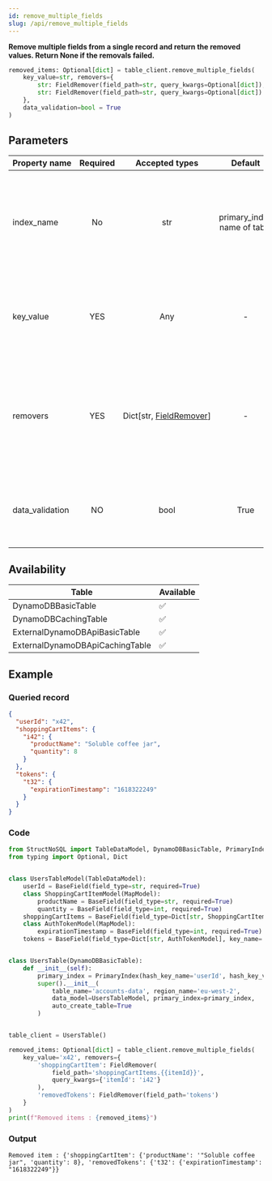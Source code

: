 ```yaml
---
id: remove_multiple_fields
slug: /api/remove_multiple_fields
---
```


**Remove multiple fields from a single record and return the removed values. Return None if the removals failed.**

```python
removed_items: Optional[dict] = table_client.remove_multiple_fields(
    key_value=str, removers={
        str: FieldRemover(field_path=str, query_kwargs=Optional[dict]),
        str: FieldRemover(field_path=str, query_kwargs=Optional[dict])
    },
    data_validation=bool = True
)
```

## Parameters
| Property&nbsp;name | Required | Accepted&nbsp;types | Default | Description |
| ------------------ | :------: | :-----------------: | :-----: | :---------- |
| index_name | No | str | primary_index name of table | The index\_name of the primary or secondary index that will be used to find the record you want to perform the operation onto.
| key_value | YES | Any | - | The path expression to target the attribute to set/update in your record. See [Field path selectors](../basics/field_path_selectors.md)
| removers | YES | Dict[str,&nbsp;[FieldRemover](../api/FieldRemover.md)] | - | A dictionary with the keys that will be used to return the removed items, and the values being FieldRemover's to select the field's to remove.
| data_validation | NO | bool | True | Whether data validation from your table model should be applied on the retrieved data. 

## Availability
| Table | Available |
| ----- | :-------- |
| DynamoDBBasicTable | ✅
| DynamoDBCachingTable | ✅
| ExternalDynamoDBApiBasicTable | ✅
| ExternalDynamoDBApiCachingTable | ✅

## Example

### Queried record
```json
{
  "userId": "x42",
  "shoppingCartItems": {
    "i42": {
      "productName": "Soluble coffee jar",
      "quantity": 8
    }
  },
  "tokens": {
    "t32": {
      "expirationTimestamp": "1618322249"
    }
  }
}
```

### Code
```python
from StructNoSQL import TableDataModel, DynamoDBBasicTable, PrimaryIndex, BaseField, MapModel, FieldRemover
from typing import Optional, Dict


class UsersTableModel(TableDataModel):
    userId = BaseField(field_type=str, required=True)
    class ShoppingCartItemModel(MapModel):
        productName = BaseField(field_type=str, required=True)
        quantity = BaseField(field_type=int, required=True)
    shoppingCartItems = BaseField(field_type=Dict[str, ShoppingCartItemModel], key_name='itemId', required=False)
    class AuthTokenModel(MapModel):
        expirationTimestamp = BaseField(field_type=int, required=True)
    tokens = BaseField(field_type=Dict[str, AuthTokenModel], key_name='tokenId', required=False)


class UsersTable(DynamoDBBasicTable):
    def __init__(self):
        primary_index = PrimaryIndex(hash_key_name='userId', hash_key_variable_python_type=str)
        super().__init__(
            table_name='accounts-data', region_name='eu-west-2',
            data_model=UsersTableModel, primary_index=primary_index,
            auto_create_table=True
        )


table_client = UsersTable()

removed_items: Optional[dict] = table_client.remove_multiple_fields(
    key_value='x42', removers={
        'shoppingCartItem': FieldRemover(
            field_path='shoppingCartItems.{{itemId}}',
            query_kwargs={'itemId': 'i42'}
        ),
        'removedTokens': FieldRemover(field_path='tokens')
    }
)
print(f"Removed items : {removed_items}")

```

### Output
```
Removed item : {'shoppingCartItem': {'productName': '"Soluble coffee jar", 'quantity': 8}, 'removedTokens': {'t32': {'expirationTimestamp': "1618322249"}}
```
        